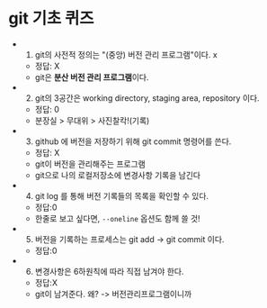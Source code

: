 # git 기초 퀴즈
- 1. git의 사전적 정의는 "(중앙) 버전 관리 프로그램"이다. x
  - 정답: X
  - git은 **분산 버전 관리 프로그램**이다.
- 2. git의 3공간은 working directory, staging area, repository 이다. 
  - 정답: 0
  - 분장실 > 무대위 > 사진찰칵!(기록)
- 3. github 에 버전을 저장하기 위해 git commit 명령어를 쓴다.
  - 정답: X
  - git이 버전을 관리해주는 프로그램
  - git으로 나의 로컬저장소에 변경사항 기록을 남긴다
- 4. git log 를 통해 버전 기록들의 목록을 확인할 수 있다.
  - 정답:0
  - 한줄로 보고 싶다면, `--oneline` 옵션도 함께 쓸 것!
- 5. 버전을 기록하는 프로세스는 git add -> git commit 이다.
  - 정답:0
- 6. 변경사항은 6하원칙에 따라 직접 남겨야 한다.
  - 정답:X
  - git이 남겨준다. 왜? -> 버전관리프로그램이니까